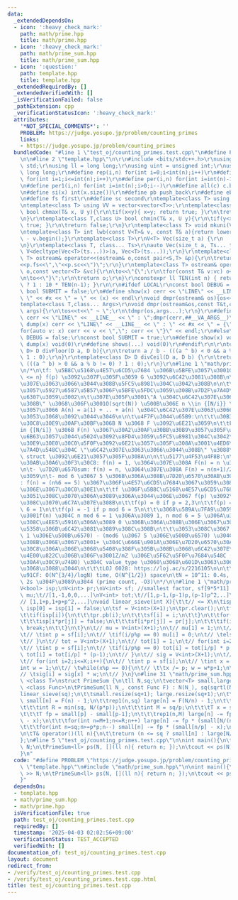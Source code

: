 ```yaml
---
data:
  _extendedDependsOn:
  - icon: ':heavy_check_mark:'
    path: math/prime.hpp
    title: math/prime.hpp
  - icon: ':heavy_check_mark:'
    path: math/prime_sum.hpp
    title: math/prime_sum.hpp
  - icon: ':question:'
    path: template.hpp
    title: template.hpp
  _extendedRequiredBy: []
  _extendedVerifiedWith: []
  _isVerificationFailed: false
  _pathExtension: cpp
  _verificationStatusIcon: ':heavy_check_mark:'
  attributes:
    '*NOT_SPECIAL_COMMENTS*': ''
    PROBLEM: https://judge.yosupo.jp/problem/counting_primes
    links:
    - https://judge.yosupo.jp/problem/counting_primes
  bundledCode: "#line 1 \"test_oj/counting_primes.test.cpp\"\n#define PROBLEM \"https://judge.yosupo.jp/problem/counting_primes\"\
    \n\n#line 2 \"template.hpp\"\n\r\n#include <bits/stdc++.h>\r\nusing namespace\
    \ std;\r\nusing ll = long long;\r\nusing uint = unsigned int;\r\nusing ull = unsigned\
    \ long long;\r\n#define rep(i,n) for(int i=0;i<int(n);i++)\r\n#define rep1(i,n)\
    \ for(int i=1;i<=int(n);i++)\r\n#define per(i,n) for(int i=int(n)-1;i>=0;i--)\r\
    \n#define per1(i,n) for(int i=int(n);i>0;i--)\r\n#define all(c) c.begin(),c.end()\r\
    \n#define si(x) int(x.size())\r\n#define pb push_back\r\n#define eb emplace_back\r\
    \n#define fs first\r\n#define sc second\r\ntemplate<class T> using V = vector<T>;\r\
    \ntemplate<class T> using VV = vector<vector<T>>;\r\ntemplate<class T,class U>\
    \ bool chmax(T& x, U y){\r\n\tif(x<y){ x=y; return true; }\r\n\treturn false;\r\
    \n}\r\ntemplate<class T,class U> bool chmin(T& x, U y){\r\n\tif(y<x){ x=y; return\
    \ true; }\r\n\treturn false;\r\n}\r\ntemplate<class T> void mkuni(V<T>& v){sort(all(v));v.erase(unique(all(v)),v.end());}\r\
    \ntemplate<class T> int lwb(const V<T>& v, const T& a){return lower_bound(all(v),a)\
    \ - v.begin();}\r\ntemplate<class T>\r\nV<T> Vec(size_t a) {\r\n    return V<T>(a);\r\
    \n}\r\ntemplate<class T, class... Ts>\r\nauto Vec(size_t a, Ts... ts) {\r\n  return\
    \ V<decltype(Vec<T>(ts...))>(a, Vec<T>(ts...));\r\n}\r\ntemplate<class S,class\
    \ T> ostream& operator<<(ostream& o,const pair<S,T> &p){\r\n\treturn o<<\"(\"\
    <<p.fs<<\",\"<<p.sc<<\")\";\r\n}\r\ntemplate<class T> ostream& operator<<(ostream&\
    \ o,const vector<T> &vc){\r\n\to<<\"{\";\r\n\tfor(const T& v:vc) o<<v<<\",\";\r\
    \n\to<<\"}\";\r\n\treturn o;\r\n}\r\nconstexpr ll TEN(int n) { return (n == 0)\
    \ ? 1 : 10 * TEN(n-1); }\r\n\r\n#ifdef LOCAL\r\nconst bool DEBUG = true;\r\nconst\
    \ bool SUBMIT = false;\r\n#define show(x) cerr << \"LINE\" << __LINE__ << \" :\
    \ \" << #x << \" = \" << (x) << endl\r\nvoid dmpr(ostream& os){os<<endl;}\r\n\
    template<class T,class... Args>\r\nvoid dmpr(ostream&os,const T&t,const Args&...\
    \ args){\r\n\tos<<t<<\" ~ \";\r\n\tdmpr(os,args...);\r\n}\r\n#define shows(...)\
    \ cerr << \"LINE\" << __LINE__ << \" : \";dmpr(cerr,##__VA_ARGS__)\r\n#define\
    \ dump(x) cerr << \"LINE\" << __LINE__ << \" : \" << #x << \" = {\";  \\\r\n\t\
    for(auto v: x) cerr << v << \",\"; cerr << \"}\" << endl;\r\n#else\r\nconst bool\
    \ DEBUG = false;\r\nconst bool SUBMIT = true;\r\n#define show(x) void(0)\r\n#define\
    \ dump(x) void(0)\r\n#define shows(...) void(0)\r\n#endif\r\n\r\ntemplate<class\
    \ D> D divFloor(D a, D b){\r\n\treturn a / b - (((a ^ b) < 0 && a % b != 0) ?\
    \ 1 : 0);\r\n}\r\ntemplate<class D> D divCeil(D a, D b) {\r\n\treturn a / b +\
    \ (((a ^ b) > 0 && a % b != 0) ? 1 : 0);\r\n}\r\n#line 1 \"math/prime_sum.hpp\"\
    \n/*\n\tf: \u5B8C\u5168\u4E57\u6CD5\u7684 \u306B\u5BFE\u3057\u3001G(n) = \\sum_{p\
    \ <= n} f(p) \u3092\u307F\u305F\u3059 G \u3092\u6C42\u3081\u308B\n\tF \u304C\u6C42\
    \u307E\u3063\u3066\u3044\u308B\u5FC5\u8981\u304C\u3042\u308B\n\n\t\u305F\u3060\
    \u3057\u5927\u6587\u5B57\u306F\u5BFE\u5FDC\u3059\u308B\u7D2F\u7A4D\u548C\u3092\
    \u6307\u3059\u3002\n\t\u307E\u305F\u3001\"A \u304C\u6C42\u307E\u3063\u3066\u3044\
    \u308B\" \u3068\u306F\u3001O(sqrt(N)) \u500B\u306E n \\in {[N/i}} \u306B\u5BFE\
    \u3057\u3066 A(n) = a(1) + .. + a(n) \u304C\u6C42\u307E\u3063\u3066\u3044\u308B\
    \u3053\u3068\u3092\u3044\u3046\n\n\t\u4F7F\u3044\u65B9:\n\t\t\u30B3\u30F3\u30B9\
    \u30C8\u30E9\u30AF\u30BF\u306B N \u3068 F \u3092\u6E21\u3059\n\t\tF \u306F n \\\
    in {[N/i]} \u306B F(n) \u3067\u30A2\u30AF\u30BB\u30B9\u3057\u305F\u3068\u304D\u306B\
    \u6B63\u3057\u3044\u5024\u3092\u8FD4\u3059\u5FC5\u8981\u304C\u3042\u308B\n\t\t\
    \u30E9\u30E0\u30C0\u5F0F\u3092\u6E21\u3057\u305F\u308A\u3001\u4ED6\u306E\u7D2F\
    \u7A4D\u548C\u304C \"\u6C42\u307E\u3063\u3066\u3044\u308B\" \u3088\u3046\u306A\
    \ struct \u3092\u6E21\u3057\u305F\u308A\n\n\t\u5177\u4F53\u4F8B:\n\t- \u7D20\u6570\
    \u30AB\u30A6\u30F3\u30C8: f(n) = 1, \u3064\u307E\u308A F(n) = n \u3092\u6E21\u3059\
    \n\t- \u7D20\u6570sum: f(n) = n, \u3064\u307E\u308A F(n) = n(n+1)/2 \u3092\u6E21\
    \u3059\n\t- mod 6 \u3067 5 \u306B\u306A\u308B\u7D20\u6570\u30AB\u30A6\u30F3\u30C8\
    : f(n) = (n%6 == 5) \u3067\u306F\u4E57\u6CD5\u7684\u3067\u3059\u3089\u306A\u3044\
    \u306E\u3067\u30C0\u30E1\n\t\tf \u306F\u5B8C\u5168\u4E57\u6CD5\u7684\u3067\u306A\
    \u3051\u308C\u3070\u306A\u3089\u306A\u3044\u306E\u3067 f(p) \u3092\u6C7A\u3081\
    \u308C\u3070\u6C7A\u307E\u308B\n\t\tf(p) = 0 if p = 2,3\n\t\tf(p) = 1 if p mod\
    \ 6 = 1\n\t\tf(p) = -1 if p mod 6 = 5\n\t\t\u3068\u5B9A\u7FA9\u3059\u308C\u3070\
    \u3001f(n) \u304C n mod 6 = 1 \u306A\u3089 1, n mod 6 = 5 \u306A\u3089 -1, \u305D\
    \u308C\u4EE5\u5916\u306A\u3089 0 \u306B\u306A\u308B\u306E\u3067\u3001F \u3092\u7C21\
    \u5358\u306B\u6C42\u3081\u3089\u308C\u308B\n\t\t\u3053\u308C\u3067 (mod6 \u3067\
    \ 1 \u306E\u500B\u6570) - (mod6 \u3067 5 \u306E\u500B\u6570) \u304C\u6C42\u307E\
    \u308B\u306E\u3067\u3001+ \u304C\u666E\u901A\u306E\u7D20\u6570\u30AB\u30A6\u30F3\
    \u30C8\u306A\u306E\u3068\u5408\u308F\u305B\u308B\u3068\u6C42\u307E\u308B\n\t\t\
    \u4E00\u822C\u306B\u306F\u3001Z/mZ \u306E\u5F62\u5F0F\u7684\u548C (\u30E2\u30CE\
    \u30A4\u30C9\u74B0) \u304C value_type \u3060\u3068\u601D\u3063\u3066\u3084\u308B\
    \u3068\u3088\u3044\n\t\t\tLOJ 6028: https://loj.ac/s/2216105\n\n\t\u8A08\u7B97\
    \u91CF: O(N^{3/4}/logN) time, O(N^{1/2}) space\n\tN = 10^11: 0.4s, N = 10^12:\
    \ 2s \u304F\u3089\u3044 (prime count, -O3)\n*/\n\n#line 1 \"math/prime.hpp\"\n\
    V<bool> isp;\nV<int> pr;\nV<int> sf; //smallest factor, sf[9*5*11] = 3\nV<int>\
    \ mu;\t//[1,-1,0,0,...]\nV<int> tot;\t//[1,p-1,(p-1)p,(p-1)p^2,..]\nV<int> sig;\t\
    // [1,1+p,1+p+p^2,...]\nvoid linear_sieve(int X){\t\t// <= X\n\tisp = V<bool>(X+1,true);\
    \ isp[0] = isp[1] = false;\n\tsf = V<int>(X+1);\n\tpr.clear();\n\tfor(int i=2;i<=X;i++){\n\
    \t\tif(isp[i]){\n\t\t\tpr.pb(i);\n\t\t\tsf[i] = i;\n\t\t}\n\t\tfor(int j=0;i*pr[j]<=X;j++){\n\
    \t\t\tisp[i*pr[j]] = false;\n\t\t\tsf[i*pr[j]] = pr[j];\n\t\t\tif(i%pr[j] == 0)\
    \ break;\n\t\t}\n\t}\n\t// mu = V<int>(X+1);\n\t// mu[1] = 1;\n\t// for(int i=2;i<=X;i++){\n\
    \t// \tint p = sf[i];\n\t// \tif(i/p%p == 0) mu[i] = 0;\n\t// \telse mu[i] = -mu[i/p];\n\
    \t// }\n\t// tot = V<int>(X+1);\n\t// tot[1] = 1;\n\t// for(int i=2;i<=X;i++){\n\
    \t// \tint p = sf[i];\n\t// \tif(i/p%p == 0) tot[i] = tot[i/p] * p;\n\t// \telse\
    \ tot[i] = tot[i/p] * (p-1);\n\t// }\n\t// sig = V<int>(X+1);\n\t// sig[1] = 1;\n\
    \t// for(int i=2;i<=X;i++){\n\t// \tint p = sf[i];\n\t// \tint x = i;\n\t// \t\
    int w = 1;\n\t// \twhile(x%p == 0){\n\t// \t\tx /= p; w = w*p+1;\n\t// \t}\n\t\
    // \tsig[i] = sig[x] * w;\n\t// }\n}\n#line 31 \"math/prime_sum.hpp\"\n\ntemplate\
    \ <class T>\nstruct PrimeSum {\n\tll N,sq;\n\tvector<T> small,large;\n\n\ttemplate\
    \ <class Func>\n\tPrimeSum(ll N_, const Func F) : N(N_), sq(sqrtl(N_)) {\n\t\t\
    linear_sieve(sq);\n\t\tsmall.resize(sq+1); large.resize(sq+1);\n\t\trep1(n,sq)\
    \ small[n] = F(n) - 1;\n\t\trep1(n,sq) large[n] = F(N/n) - 1;\n\t\tfor(ll p: pr){\n\
    \t\t\tint R = min(sq, N/(p*p));\n\t\t\tint M = sq/p;\n\t\t\tT x = small[p-1];\n\
    \t\t\tT fp = small[p] - small[p-1];\n\t\t\trep1(n,M) large[n] -= fp * (large[n*p]\
    \ - x);\n\t\t\tfor(int n=M+1;n<=R;n++) large[n] -= fp * (small[N/(n*p)] - x);\n\
    \t\t\tfor(int n=sq;n>=p*p;n--) small[n] -= fp * (small[n/p] - x);\n\t\t}\n\t}\n\
    \n\tT& operator()(ll n){\n\t\treturn (n <= sq ? small[n] : large[N/n]);\n\t}\n\
    };\n#line 5 \"test_oj/counting_primes.test.cpp\"\n\nint main(){\n\tll N; cin >>\
    \ N;\n\tPrimeSum<ll> ps(N, [](ll n){ return n; });\n\tcout << ps(N) << endl;\n\
    }\n"
  code: "#define PROBLEM \"https://judge.yosupo.jp/problem/counting_primes\"\n\n#include\
    \ \"template.hpp\"\n#include \"math/prime_sum.hpp\"\n\nint main(){\n\tll N; cin\
    \ >> N;\n\tPrimeSum<ll> ps(N, [](ll n){ return n; });\n\tcout << ps(N) << endl;\n\
    }"
  dependsOn:
  - template.hpp
  - math/prime_sum.hpp
  - math/prime.hpp
  isVerificationFile: true
  path: test_oj/counting_primes.test.cpp
  requiredBy: []
  timestamp: '2025-04-03 02:02:56+09:00'
  verificationStatus: TEST_ACCEPTED
  verifiedWith: []
documentation_of: test_oj/counting_primes.test.cpp
layout: document
redirect_from:
- /verify/test_oj/counting_primes.test.cpp
- /verify/test_oj/counting_primes.test.cpp.html
title: test_oj/counting_primes.test.cpp
---
```

